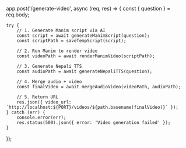 app.post('/generate-video', async (req, res) => {
const { question } = req.body;

    try {
        // 1. Generate Manim script via AI
        const script = await generateManimScript(question);
        const scriptPath = saveTempScript(script);

        // 2. Run Manim to render video
        const videoPath = await renderManimVideo(scriptPath);

        // 3. Generate Nepali TTS
        const audioPath = await generateNepaliTTS(question);

        // 4. Merge audio + video
        const finalVideo = await mergeAudioVideo(videoPath, audioPath);

        // 5. Return URL
        res.json({ video_url: `http://localhost:${PORT}/videos/${path.basename(finalVideo)}` });
    } catch (err) {
        console.error(err);
        res.status(500).json({ error: 'Video generation failed' });
    }

});
